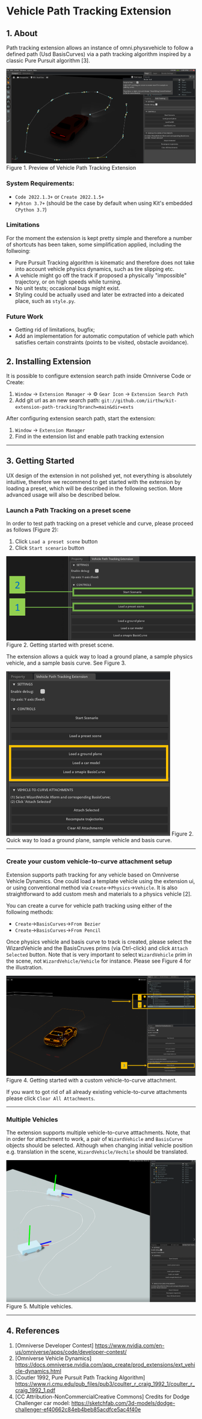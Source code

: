 # Vehicle Path Tracking Extension

## 1. About

Path tracking extension allows an instance of omni.physxvehicle to
follow a defined path (Usd BasisCurves) via a path tracking algorithm inspired
by a classic Pure Pursuit algorithm [3].

![Vehicle Path Tracking Preview](exts/omni.path_tracking/data/preview.PNG)
Figure 1. Preview of Vehicle Path Tracking Extension

### System Requirements:

- `Code 2022.1.3+` or `Create 2022.1.5+`
- `Pyhton 3.7+` (should be the case by default when using Kit's embedded `CPython 3.7`)

### Limitations

For the moment the extension is kept pretty simple and therefore a number of 
shortcuts has been taken, some simplification applied, including the follwoing:

* Pure Pursuit Tracking algorithm is kinematic and therefore does not take into 
account vehicle physics dynamics, such as tire slipping etc. 
* A vehicle might go off the track if proposed a physically "impossible" trajectory, or on high speeds while turning.
* No unit tests; occasional bugs might exist.
* Styling could be actually used and later be extracted into a deicated place, such as `style.py`.

### Future Work

* Getting rid of limitations, bugfix;
* Add an implementation for automatic computation of vehicle path which satisfies certain constraints (points to be visited, obstacle avoidance).

## 2. Installing Extension

It is possible to configure extension search path inside Omniverse Code or Create:
1. `Window` -> `Extension Manager` -> ⚙️ `Gear Icon` -> `Extension Search Path`
2. Add git url as an new search path: `git://github.com/iirthw/kit-extension-path-tracking?branch=main&dir=exts`

After configuring extension search path, start the extension:
1. `Window` -> `Extension Manager`
2. Find in the extension list and enable path tracking extension

---

## 3. Getting Started

UX design of the extension in not polished yet, not everything is absolutely
intuitive, therefore we recommend to get started with the extension by loading
a preset, which will be described in the following section. More advanced usage
will also be described below.

### Launch a Path Tracking on a preset scene

In order to test path tracking on a preset vehicle and curve, please proceed as follows (Figure 2):
1. Click `Load a preset scene` button
2. Click `Start scenario` button

![Vehicle Path Tracking Preview](exts/omni.path_tracking/docs/images/gettting_started_preset.PNG)
Figure 2. Getting started with preset scene.

The extension allows a quick way to load a ground plane, a sample physics vehicle, and a sample basis curve. See Figure 3.

![Vehicle Path Tracking Preview](exts/omni.path_tracking/docs/images/gettting_started_preset_helpers.PNG)
Figure 2. Quick way to load a ground plane, sample vehicle and basis curve.

---

### Create your custom vehicle-to-curve attachment setup

Extension supports path tracking for any vehicle based on Omniverse Vehicle Dynamics.
One could load a template vehicle using the extension ui, or using conventional method via `Create`->`Physics`->`Vehicle`.
It is also straightforward to add custom mesh and materials to a physics vehicle [2].

You can create a curve for vehicle path tracking using either of the following methods:
- `Create`->`BasisCurves`->`From Bezier`
- `Create`->`BasisCurves`->`From Pencil`

Once physics vehicle and basis curve to track is created, please select the WizardVehicle and the BasisCruves prims (via Ctrl-click)
and click `Attach Selected` button. Note that is very important to select `WizardVehicle` prim in the scene,
not `WizardVehicle/Vehicle` for instance.
Please see Figure 4 for the illustration.

![Vehicle Path Tracking Preview](exts/omni.path_tracking/docs/images/gettting_started_attach_vehicle_to_curve.PNG)
Figure 4. Getting started with a custom vehicle-to-curve attachment.

If you want to got rid of all already existing vehicle-to-curve attachments please click `Clear All Attachments`.

---

### Multiple Vehicles

The extension supports multiple vehicle-to-curve atttachments.
Note, that in order for attachment to work, a pair of `WizardVehicle` and
`BasisCurve` objects should be selected. Although when changing initial vehicle
position e.g. translation in the scene, `WizardVehicle/Vechile` should be translated.

![Vehicle Path Tracking Preview](exts/omni.path_tracking/docs/images/gettting_started_multiple_vehicles.PNG)
Figure 5. Multiple vehicles.

---

## 4. References

1. [Omniverse Developer Contest] https://www.nvidia.com/en-us/omniverse/apps/code/developer-contest/
2. [Omniverse Vehicle Dynamics] https://docs.omniverse.nvidia.com/app_create/prod_extensions/ext_vehicle-dynamics.html
3. [Coutler 1992, Pure Pursuit Path Tracking Algorithm] https://www.ri.cmu.edu/pub_files/pub3/coulter_r_craig_1992_1/coulter_r_craig_1992_1.pdf
4. [CC Attribution-NonCommercialCreative Commons] Credits for Dodge Challenger car model: https://sketchfab.com/3d-models/dodge-challenger-ef40662c84eb4beb85acdfce5ac4f40e